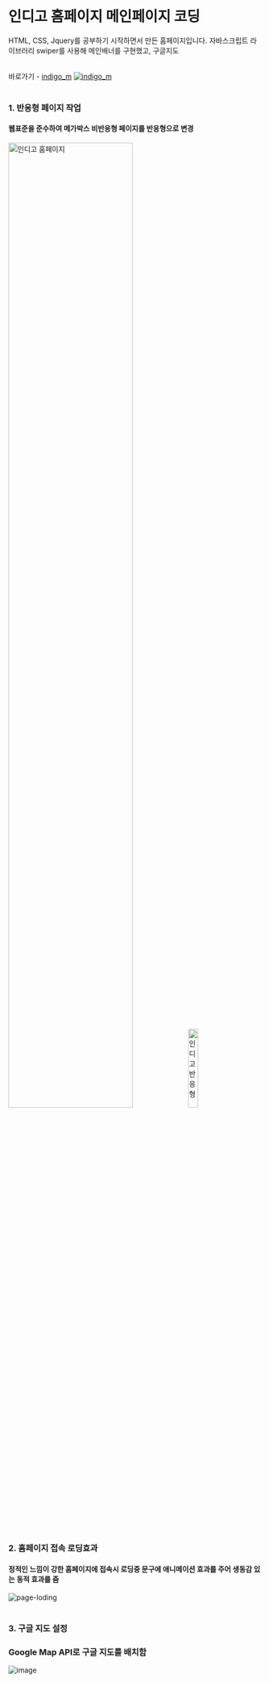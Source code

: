 # 인디고 홈페이지 메인페이지 코딩
HTML, CSS, Jquery를 공부하기 시작하면서 만든 홈페이지입니다.
자바스크립트 라이브러리 swiper를 사용해 메인배너를 구현했고, 구글지도
<br><br>

바로가기 - [indigo_m](https://jurin2.github.io/indigo_m)
[![indigo_m](https://user-images.githubusercontent.com/89722981/165963858-4993389f-c3ed-430a-952a-892806ee8de5.png)](https://jurin2.github.io/indigo_m)
<br><br> 

### 1. 반응형 페이지 작업
#### 웹표준을 준수하여 메가박스 비반응형 페이지를 반응형으로 변경
<img src="https://user-images.githubusercontent.com/89722981/165963858-4993389f-c3ed-430a-952a-892806ee8de5.png" width="70%" alt="인디고 홈페이지"/> <img src="https://user-images.githubusercontent.com/89722981/165978639-839768f8-9936-449b-adcd-b08958991a36.png" width="20%" alt="인디고 반응형"/>
<br>
<br>

### 2. 홈페이지 접속 로딩효과
#### 정적인 느낌이 강한 홈페이지에 접속시 로딩중 문구에 애니메이션 효과를 주어 생동감 있는 동적 효과를 줌
![page-loding](https://user-images.githubusercontent.com/89722981/165978306-70d46ae5-7dec-4b06-b29e-be2184b7259e.gif)
<br>
<br>

### 3. 구글 지도 설정
### Google Map API로 구글 지도를 배치함
![image](https://user-images.githubusercontent.com/89722981/165979873-758ae891-91c2-4f89-aad6-0509a137d629.png)
